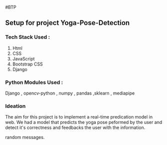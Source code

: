#BTP

## Setup for project Yoga-Pose-Detection

### Tech Stack Used :
1. Html
2. CSS
3. JavaScript
4. Bootstrap CSS
5. Django

### Python Modules Used :

Django , opencv-python , numpy , pandas ,sklearn , mediapipe

### Ideation

The aim for this project is to implement a real-time predication model in web.
We had a model that predicts the yoga pose peformed by the user and detect it's correctness and feedbacks the user with the information.

random messages.